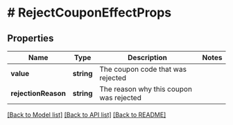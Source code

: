 # # RejectCouponEffectProps

## Properties

Name | Type | Description | Notes
------------ | ------------- | ------------- | -------------
**value** | **string** | The coupon code that was rejected | 
**rejectionReason** | **string** | The reason why this coupon was rejected | 

[[Back to Model list]](../../README.md#documentation-for-models) [[Back to API list]](../../README.md#documentation-for-api-endpoints) [[Back to README]](../../README.md)


